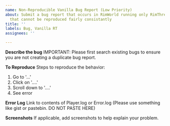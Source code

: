```yaml
---
name: Non-Reproducible Vanilla Bug Report (Low Priority)
about: Submit a bug report that occurs in RimWorld running only RimThreaded and DLCs
  that cannot be reproduced fairly consistantly
title: ''
labels: Bug, Vanilla RT
assignees: ''

---
```


**Describe the bug**
IMPORTANT: Please first search existing bugs to ensure you are not creating a duplicate bug report.  

**To Reproduce**
Steps to reproduce the behavior:
1. Go to '...'
2. Click on '....'
3. Scroll down to '....'
4. See error

**Error Log**
Link to contents of Player.log or Error.log (Please use something like gist or pastebin. DO NOT PASTE HERE)

**Screenshots**
If applicable, add screenshots to help explain your problem.
